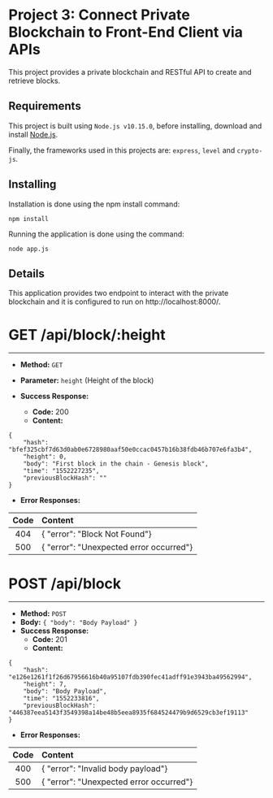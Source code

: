 # Project 3: Connect Private Blockchain to Front-End Client via APIs

This project provides a private blockchain and RESTful API to create and retrieve blocks.

## Requirements

This project is built using `Node.js v10.15.0`, before installing, download and install [Node.js](https://nodejs.org/en/download/).

Finally, the frameworks used in this projects are: `express`, `level` and `crypto-js`.

## Installing

Installation is done using the npm install command:

    npm install

Running the application is done using the command:
    
    node app.js

## Details

This application provides two endpoint to interact with the private blockchain and it is configured to run on http://localhost:8000/.

# GET /api/block/:height
------

* **Method:** `GET`
* **Parameter:** `height` (Height of the block)

* **Success Response:**
    * **Code:** 200
    * **Content:**

```
{
    "hash": "bfef325cbf7d63d0ab0e6728980aaf50e0ccac0457b16b38fdb46b707e6fa3b4",
    "height": 0,
    "body": "First block in the chain - Genesis block",
    "time": "1552227235",
    "previousBlockHash": ""
}
```
* **Error Responses:**

| Code   | Content                                      |
|:------:|:---------------------------------------------|
| 404    | { "error": "Block Not Found"}                |
| 500    | { "error":  "Unexpected error occurred"}     |

# POST /api/block
------
* **Method:** `POST`
* **Body:** `{ "body": "Body Payload" } `
* **Success Response:**
    * **Code:** 201
    * **Content:**

```
{
    "hash": "e126e1261f1f26d67956616b40a95107fdb390fec41adff91e3943ba49562994",
    "height": 7,
    "body": "Body Payload",
    "time": "1552233816",
    "previousBlockHash": "446387eea5143f3549398a14be48b5eea8935f684524479b9d6529cb3ef19113"
}
```
* **Error Responses:**

| Code   | Content                                      |
|:------:|:---------------------------------------------|
| 400    | { "error": "Invalid body payload"}           |
| 500    | { "error":  "Unexpected error occurred"}     |